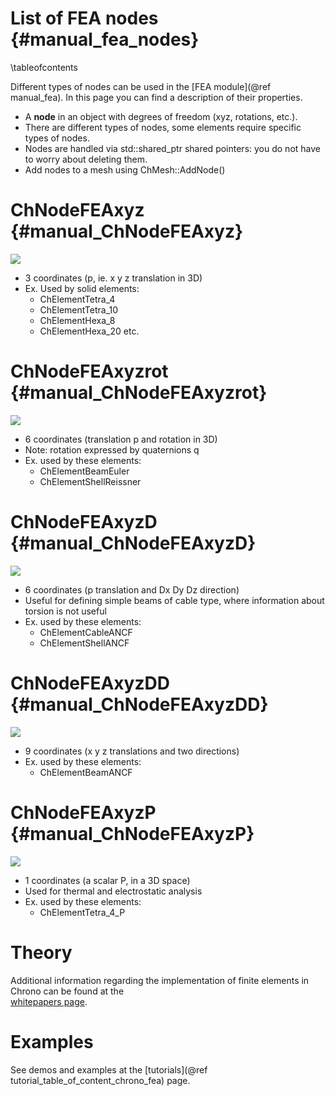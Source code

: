 ﻿
List of FEA nodes         {#manual_fea_nodes}
=======================

\tableofcontents


Different types of nodes can be used in the [FEA module](@ref manual_fea).
In this page you can find a description of their properties. 

- A **node** in an object with degrees of freedom (xyz, rotations, etc.). 
- There are different types of nodes, some elements require specific types of nodes.
- Nodes are handled via std::shared_ptr shared pointers: you do not have to worry about deleting them.
- Add nodes to a mesh using ChMesh::AddNode()
  


# ChNodeFEAxyz  {#manual_ChNodeFEAxyz}

![](http://www.projectchrono.org/assets/manual/fea_ChNodeFEAxyz.png)

- 3 coordinates (p, ie. x y z translation in 3D)
- Ex. Used by solid elements:
  - ChElementTetra_4 
  - ChElementTetra_10 
  - ChElementHexa_8
  - ChElementHexa_20  etc. 



# ChNodeFEAxyzrot  {#manual_ChNodeFEAxyzrot}

![](http://www.projectchrono.org/assets/manual/fea_ChNodeFEAxyzrot.png)

- 6 coordinates (translation p and rotation in 3D)
- Note: rotation expressed by quaternions q
- Ex. used by these elements:
  - ChElementBeamEuler 
  - ChElementShellReissner


# ChNodeFEAxyzD  {#manual_ChNodeFEAxyzD}

![](http://www.projectchrono.org/assets/manual/fea_ChNodeFEAxyzD.png)

- 6 coordinates (p translation and Dx Dy Dz direction)
- Useful for defining simple beams of cable type, where information about torsion is not useful
- Ex. used by these elements:
  - ChElementCableANCF 
  - ChElementShellANCF

 
# ChNodeFEAxyzDD {#manual_ChNodeFEAxyzDD}

![](http://www.projectchrono.org/assets/manual/fea_ChNodeFEAxyzDD.png)

- 9 coordinates (x y z translations and two directions)
- Ex. used by these elements:
  - ChElementBeamANCF 

  
# ChNodeFEAxyzP   {#manual_ChNodeFEAxyzP}

![](http://www.projectchrono.org/assets/manual/fea_ChNodeFEAxyzP.png)

- 1 coordinates (a scalar P, in a 3D space)
- Used for thermal and electrostatic analysis
- Ex. used by these elements:
  - ChElementTetra_4_P 

  
  
# Theory

Additional information regarding the implementation of finite elements
in Chrono can be found at the  
[whitepapers page](http://projectchrono.org/whitepapers/).


# Examples

See demos and examples at the 
[tutorials](@ref tutorial_table_of_content_chrono_fea) page.





